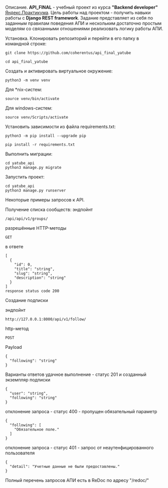 Описание.
**API_FINAL** - учебный проект из курса **"Backend developer"** [Яндекс.Практикума](https://praktikum.yandex.ru/backend-developer/).
Цель работы над проектом - получить навыки работы с **Django REST framework**.
Задание представляет из себя  по заданным правилам поведения АПИ и нескольким достаточно простым моделям со связанными отношениями реализовать логику работы АПИ.

Установка.
Клонировать репозиторий и перейти в его папку в командной строке:

```
git clone https://github.com/coherentus/api_final_yatube
```

```
cd api_final_yatube
```

Cоздать и активировать виртуальное окружение:

```
python3 -m venv venv
```

Для *nix-систем:

```
source venv/bin/activate
```

Для windows-систем:

```
source venv/Scripts/activate
```

Установить зависимости из файла requirements.txt:

```
python3 -m pip install --upgrade pip
```

```
pip install -r requirements.txt
```

Выполнить миграции:

```
cd yatube_api
python3 manage.py migrate
```

Запустить проект:

```
cd yatube_api
python3 manage.py runserver
```


Некоторые примеры запросов к API.

Получение списка сообществ:
эндпойнт 

```
/api/api/v1/groups/
```

разрешённые HTTP-методы 

```
GET
```

в ответе

```
[
  {
    "id": 0,
    "title": "string",
    "slug": "string",
    "description": "string"
  }
]
response status code 200
```

Создание подписки

эндпойнт
```
http://127.0.0.1:8000/api/v1/follow/
```

http-метод
```
POST
```

Payload
```
{
  "following": "string"
}
```

Варианты ответов
удачное выполнение - статус 201 и созданный экземпляр подписки
```
{
  "user": "string",
  "following": "string"
}
```

отклонение запроса - статус 400 - пропущен обязательный параметр
```
{
  "following": [
    "Обязательное поле."
  ]
}
```

отклонение запроса - статус 401 - запрос от неаутенфицированного пользователя
```
{
  "detail": "Учетные данные не были предоставлены."
}
```


Полный перечень запросов АПИ есть в ReDoc по адресу "/redoc/"